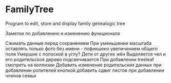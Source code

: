 # FamilyTree
Program to edit, store and display family genealogic tree


Заметки по добавлению и изменению функционала

Сжимать данные перед сохранением
При уменьшении масштаба оставлять только фото без имени - пофикшено увеличением общего поля
Умершие с полоской  в углу?
Дети от других жён
Выделяется чел  и его родительское дерево подсвечивается
При добавлении treeleaf смотреть на коллизии
Добавить изменение родительских данных при добавлении ролителей кнопкой
добавить сдвиг листов при добавлении членов семьи

